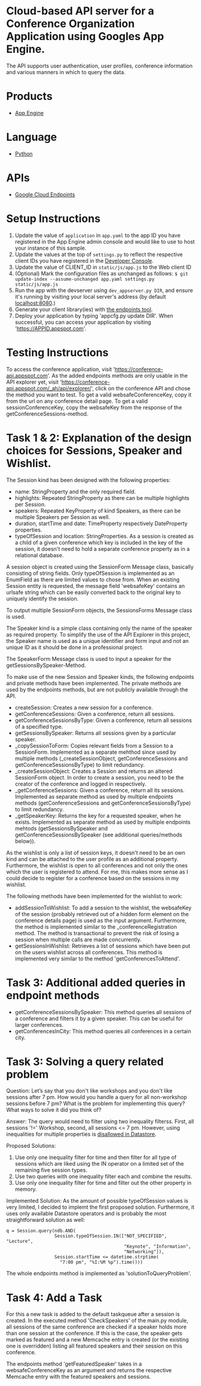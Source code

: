 # Cloud-based API server for a Conference Organization Application using Googles App Engine.
The API supports user authentication, user profiles, conference information and various manners in which to query the data.

# Products
- [App Engine][1]

# Language
- [Python][2]

# APIs
- [Google Cloud Endpoints][3]

# Setup Instructions
1. Update the value of `application` in `app.yaml` to the app ID you
   have registered in the App Engine admin console and would like to use to host
   your instance of this sample.
2. Update the values at the top of `settings.py` to
   reflect the respective client IDs you have registered in the
   [Developer Console][4].
3. Update the value of CLIENT_ID in `static/js/app.js` to the Web client ID
4. (Optional) Mark the configuration files as unchanged as follows:
   `$ git update-index --assume-unchanged app.yaml settings.py static/js/app.js`
5. Run the app with the devserver using `dev_appserver.py DIR`, and ensure it's running by visiting
   your local server's address (by default [localhost:8080][5].)
6. Generate your client library(ies) with [the endpoints tool][6].
7. Deploy your application by typing 'appcfg.py update DIR'. When successful, you can access your application
   by visiting 'https://APPID.appspot.com'.

# Testing Instructions
To access the conference application, visit 'https://conference-api.appspot.com'.
As the added endpoints methods are only usable in the API explorer yet, visit 'https://conference-api.appspot.com/_ah/api/explorer/', click on the conference API and chose the method you want to test. To get a valid websafeConferenceKey, copy it from the url on any conference detail page. To get a valid sessionConferenceKey, copy the websafeKey from the response of the getConferenceSessions-method. 

# Task 1 & 2: Explanation of the design choices for Sessions, Speaker and Wishlist.
The Session kind has been designed with the following properties:
- name: StringProperty and the only required field.
- highlights: Repeated StringProperty as there can be multiple highlights per Session.
- speakers: Repeated KeyProperty of kind Speakers, as there can be multiple Speakers per Session as well.
- duration, startTime and date: TimeProperty respectively DateProperty properties.
- typeOfSession and location: StringProperties.
 As a session is created as a child of a given conference which key is included in the key of the session, it doesn't need to hold a separate conference property as in a relational database. 

 A session object is created using the SessionForm Message class, basically consisting of string fields. Only typeOfSession is implemented as an EnumField as there are limited values to chose from. When an existing Session entity is requested, the message field 'websafeKey' contains an urlsafe string which can be easily converted back to the original key to uniquely identify the session.

 To output multiple SessionForm objects, the SessionsForms Message class is used.

 The Speaker kind is a simple class containing only the name of the speaker as required property. To simplify the use of the API Explorer in this project, the Speaker name is used as a unique identifier and form input and not an unique ID as it should be done in a professional project.

 The SpeakerForm Message class is used to input a speaker for the getSessionsBySpeaker-Method.

 To make use of the new Session and Speaker kinds, the following endpoints and private methods have been implemented. The private methods are used by the endpoints methods, but are not publicly available through the API.
 - createSession: Creates a new session for a conference.
 - getConferenceSessions: Given a conference, return all sessions.
 - getConferenceSessionsByType: Given a conference, return all sessions of a specified type.
 - getSessionsBySpeaker: Returns all sessions given by a particular speaker.
 - _copySessionToForm: Copies relevant fields from a Session to a SessionForm. Implemented as a separate mehthod since used by multiple methods (_createSessionObject, getConferenceSessions and getConferenceSessionsByType) to limit redundancy.
 - _createSessionObject: Creates a Session and returns an altered SessionForm object. In order to create a session, you need to be the creator of the conference and logged in respectively.
 - _getConferenceSessions: Given a conference, return all its sessions. Implemented as separate method as used by multiple endpoints methods (getConferenceSessions and getConferenceSessionsByType) to limit redundancy.
 - _getSpeakerKey: Returns the key for a requested speaker, when he exists. Implemented as separate method as used by multiple endpoints mehtods (getSessionsBySpeaker and getConferenceSessionsBySpeaker (see additional queries/methods below)).

As the wishlist is only a list of session keys, it doesn't need to be an own kind and can be attached to the user profile as an additional property. Furthermore, the wishlist is open to all conferences and not only the ones which the user is registered to attend. For me, this makes more sense as I could decide to register for a conference based on the sessions in my wishlist. 

The following methods have been implemented for the wishlist to work:
- addSessionToWishlist: To add a session to the wishlist, the websafeKey of the session (probably retrieved out of a hidden form element on the conference details page) is used as the input argument. Furthermore, the method is implemented similar to the _conferenceRegistration method. The method is transactional to prevent the risk of losing a session when multiple calls are made concurrently.
- getSessionsInWishlist: Retrieves a list of sessions which have been put on the users wishlist across all conferences. This method is implemented very similar to the method 'getConferencesToAttend'.

# Task 3: Additional added queries in endpoint methods
- getConferenceSessionsBySpeaker: This method queries all sessions of a conference and filters it by a given speaker. This can be useful for larger conferences.
- getConferencesInCity: This method queries all conferences in a certain city.

# Task 3: Solving a query related problem
Question: Let’s say that you don't like workshops and you don't like sessions after 7 pm. How would you handle a query for all non-workshop sessions before 7 pm? What is the problem for implementing this query? What ways to solve it did you think of?

Answer: The query would need to filter using two inequality filterss. First, all sessions '!=' Workshop, second, all sessions <= 7 pm. However, using inequalities for multiple properties is [disallowed in Datastore][7].

Proposed Solutions:
1. Use only one inequality filter for time and then filter for all type of sessions which
   are liked using the IN operator on a limited set of the remaining five session types.
2. Use two queries with one inequality filter each and combine the results.
3. Use only one inequality filter for time and filter out the other property in memory.

Implemented Solution:
As the amount of possible typeOfSession values is very limited, I decided to implemt the first proposed solution. Furthermore, it uses only available Datastore operators and is probably the most straightforward solution as well:

	q = Session.query(ndb.AND(
	                  Session.typeOfSession.IN(["NOT_SPECIFIED", "Lecture",
	                                            "Keynote", "Information",
	                                            "Networking"]),
	                  Session.startTime <= datetime.strptime(
	                    "7:00 pm", "%I:%M %p").time()))

The whole endpoints method is implemented as 'solutionToQueryProblem'.

# Task 4: Add a Task
For this a new task is added to the default taskqueue after a session is created. In the executed method 'CheckSpeakers' of the main.py module, all sessions of the same conference are checked if a speaker holds more than one session at the conference. If this is the case, the speaker gets marked as featured and a new Memcache entry is created (or the existing one is overridden) listing all featured speakers and their session on this conference.

The endpoints method 'getFeaturedSpeaker' takes in a websafeConferenceKey as an argument and returns the respective Memcache entry with the featured speakers and sessions.


[1]: https://developers.google.com/appengine
[2]: http://python.org
[3]: https://developers.google.com/appengine/docs/python/endpoints/
[4]: https://console.developers.google.com/
[5]: https://localhost:8080/
[6]: https://developers.google.com/appengine/docs/python/endpoints/endpoints_tool
[7]: https://cloud.google.com/appengine/docs/python/ndb/queries
